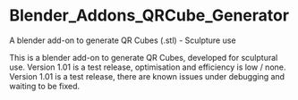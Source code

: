 # Blender_Addons_QRCube_Generator
A blender add-on to generate QR Cubes (.stl) - Sculpture use

This is a blender add-on to generate QR Cubes, developed for sculptural use.
Version 1.01 is a test release, optimisation and efficiency is low / none.  
Version 1.01 is a test release, there are known issues under debugging and waiting to be fixed. 
